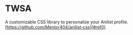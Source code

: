 # TWSA
A customizable CSS library to personalize your Anilist profile.
[https://github.com/Mentor404/anilist-css](#ref0)
